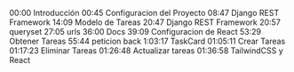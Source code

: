 00:00 Introducción 
00:45 Configuracion del Proyecto 
08:47 Django REST Framework 
14:09 Modelo de Tareas 
20:47 Django REST Framework 
20:57 queryset 
27:05 urls 
36:00 Docs 
39:09 Configuracion de React 
53:29 Obtener Tareas 
55:44 peticion back 
1:03:17 TaskCard 
01:05:11 Crear Tareas 
01:17:23 Eliminar Tareas 
01:26:48 Actualizar tareas 
01:36:58 TailwindCSS y React 
